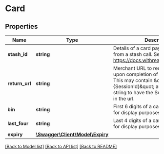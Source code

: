 # Card

## Properties
Name | Type | Description | Notes
------------ | ------------- | ------------- | -------------
**stash_id** | **string** | Details of a card payment returned from a stash call. See: https://docs.withreach.com/docs/stash | [optional] 
**return_url** | **string** | Merchant URL to redirect a user to upon completion of a 3DS Challenge. This may contain \&quot;{SessionId}\&quot; anywhere in the string to have the SessionId embedded in the url. | [optional] 
**bin** | **string** | First 6 digits of a card number. Used for display purposes | [optional] 
**last_four** | **string** | Last 4 digits of a card number. Used for display purposes. | [optional] 
**expiry** | [**\Swagger\Client\Model\Expiry**](Expiry.md) |  | [optional] 

[[Back to Model list]](../../README.md#documentation-for-models) [[Back to API list]](../../README.md#documentation-for-api-endpoints) [[Back to README]](../../README.md)

